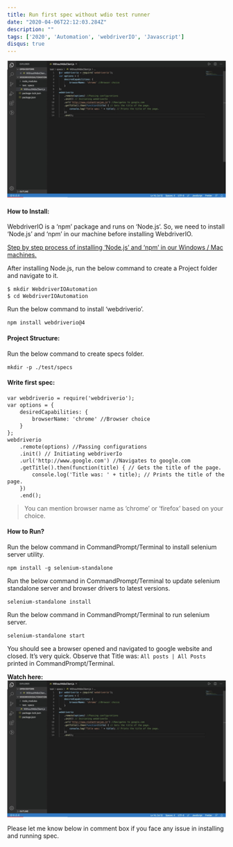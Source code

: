 ```yaml
---
title: Run first spec without wdio test runner
date: "2020-04-06T22:12:03.284Z"
description: ""
tags: ['2020', 'Automation', 'webdriverIO', 'Javascript']
disqus: true
---
```


![for a repo](./code.png)

#### How to Install:
WebdriverIO is a ‘npm’ package and runs on ‘Node.js‘. So, we need to install ‘Node.js’ and ‘npm’ in our machine before installing WebdriverIO.

[Step by step process of installing ‘Node.js’ and ‘npm’ in our Windows / Mac machines.](https://nishantranjan.in/Install%20nodes/)

After installing Node.js, run the below command to create a Project folder and navigate to it.
```
$ mkdir WebdriverIOAutomation
$ cd WebdriverIOAutomation
```

Run the below command to install ‘webdriverio’.
```
npm install webdriverio@4
```
#### Project Structure:
Run the below command to create specs folder.
```
mkdir -p ./test/specs
```
#### Write first spec:
```
var webdriverio = require('webdriverio');
var options = {
    desiredCapabilities: {
        browserName: 'chrome' //Browser choice
    }
};
webdriverio
    .remote(options) //Passing configurations
    .init() // Initiating webdriverIo
    .url('http://www.google.com') //Navigates to google.com
    .getTitle().then(function(title) { // Gets the title of the page.
        console.log('Title was: ' + title); // Prints the title of the page.
    })
    .end();
```
> You can mention browser name as ‘chrome’ or ‘firefox’ based on your choice.

#### How to Run?
Run the below command in CommandPrompt/Terminal to install selenium server utility.
```
npm install -g selenium-standalone
```
Run the below command in CommandPrompt/Terminal to update selenium standalone server and browser drivers to latest versions.
```
selenium-standalone install
```
Run the below command in CommandPrompt/Terminal to run selenium server.
```
selenium-standalone start
```
You should see a browser opened and navigated to google website and closed. It’s very quick.
Observe that Title was: `All posts | All Posts` printed in CommandPrompt/Terminal.

**Watch here:**
[![for a repo](./code.png)](https://youtu.be/fjgbtHBknhQ "code")

Please let me know below in comment box if you face any issue in installing and running spec.